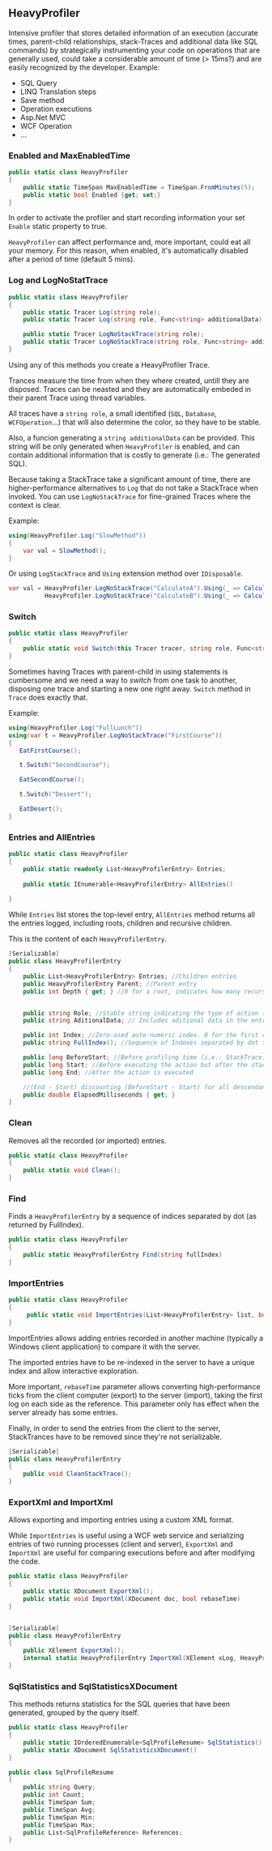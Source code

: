 ## HeavyProfiler

Intensive profiler that stores detailed information of an execution (accurate times, parent-child relationships, stack-Traces and additional data like SQL commands) by strategically instrumenting your code on operations that are generally used, could take a considerable amount of time (> 15ms?) and are easily recognized by the developer. Example: 

* SQL Query
* LINQ Translation steps
* Save method
* Operation executions
* Asp.Net MVC
* WCF Operation
* ... 


### Enabled and MaxEnabledTime

```C#
public static class HeavyProfiler
{
    public static TimeSpan MaxEnabledTime = TimeSpan.FromMinutes(5);
    public static bool Enabled {get; set;}
}
```

In order to activate the profiler and start recording information your set `Enable` static property to true. 

`HeavyProfiler` can affect performance and, more important, could eat all your memory. For this reason, when enabled, it's automatically disabled after a period of time (default 5 mins). 

### Log and LogNoStatTrace


```C#
public static class HeavyProfiler
{    
    public static Tracer Log(string role);
    public static Tracer Log(string role, Func<string> additionalData);

    public static Tracer LogNoStackTrace(string role);
    public static Tracer LogNoStackTrace(string role, Func<string> additionalData)
}
```

Using any of this methods you create a HeavyProfiler Trace. 

Trances measure the time from when they where created, untill they are disposed. Traces can be neasted and they are automatically embeded in their parent Trace using thread variables.

All traces have a `string role`, a small identified (`SQL`, `Database`, `WCFOperation`...) that will also determine the color, so they have to be stable. 

Also, a funcion generating a `string additionalData` can be provided. This string will be only generated when `HeavyProfiler` is enabled, and can contain additional information that is costly to generate (i.e.: The generated SQL). 

Because taking a StackTrace take a significant amount of time, there are higher-performance alternatives to `Log` that do not take a StackTrace when invoked. You can use `LogNoStackTrace` for fine-grained Traces where the context is clear.


Example: 

```C#
using(HeavyProfiler.Log("SlowMethod"))
{
    var val = SlowMethod();
}
```

Or using `LogStackTrace` and `Using` extension method over `IDisposable`.

```C#
var val = HeavyProfiler.LogNoStackTrace("CalculateA").Using(_ => CalculateA()) +
          HeavyProfiler.LogNoStackTrace("CalculateB").Using(_ => CalculateB());
```

### Switch

```C#
public static class HeavyProfiler
{
    public static void Switch(this Tracer tracer, string role, Func<string> additionalData = null)
}
```

Sometimes having Traces with parent-child in using statements is cumbersome and we need a way to _switch_ from one task to another, disposing one trace and starting a new one right away. `Switch` method in `Trace` does exactly that. 



Example: 

```C#
using(HeavyProfiler.Log("FullLunch"))
using(var t = HeavyProfiler.LogNoStackTrace("FirstCourse"))
{
   EatFirstCourse(); 

   t.Switch("SecondCourse");

   EatSecondCourse();

   t.Switch("Dessert");

   EatDesert();  
}
```

### Entries and AllEntries

```C#
public static class HeavyProfiler
{
    public static readonly List<HeavyProfilerEntry> Entries;
 
    public static IEnumerable<HeavyProfilerEntry> AllEntries()
        
}
```

While `Entries` list stores the top-level entry, `AllEntries` method returns all the entries logged, including roots, children and recursive children.


This is the content of each `HeavyProfilerEntry`. 

```C#
[Serializable]
public class HeavyProfilerEntry
{
    public List<HeavyProfilerEntry> Entries; //Children entries
    public HeavyProfilerEntry Parent; //Parent entry
    public int Depth { get; } //0 for a root, indicates how many recursive parents it has. 


    public string Role; //Stable string indicating the type of action (SQL, DB, Operation...)
    public string AditionalData; // Includes aditional data in the entry (i.e.: SQL query string)

    public int Index; //Zero-ased auto-numeric index. 0 for the first child
    public string FullIndex(); //Sequence of Indexes separated by dot that identify a child in the tree. 

    public long BeforeStart; //Before profiling time (i.e.: StackTrace)
    public long Start; //Before executing the action but after the stack trace
    public long End; //After the action is executed

    //(End - Start) discounting (BeforeStart - Start) for all descendants;
    public double ElapsedMilliseconds { get; }
}
```

### Clean

Removes all the recorded (or imported) entries. 

```C#
public static class HeavyProfiler
{
    public static void Clean();
}
``` 

### Find

Finds a `HeavyProfilerEntry` by a sequence of indices separated by dot (as returned by FullIndex). 

```C#
public static class HeavyProfiler
{
    public static HeavyProfilerEntry Find(string fullIndex)
}
``` 

### ImportEntries

```C#
public static class HeavyProfiler
{
     public static void ImportEntries(List<HeavyProfilerEntry> list, bool rebaseTime);
}
```

ImportEntries allows adding entries recorded in another machine (typically a Windows client application) to compare it with the server. 

The imported entries have to be re-indexed in the server to have a unique index and allow interactive exploration. 

More important, `rebaseTime` parameter allows converting high-performance ticks from the client computer  (export) to the server (import), taking the first log on each side as the reference. This parameter only has effect when the server already has some entries. 

Finally, in order to send the entries from the client to the server, StackTrances have to be removed since they're not serializable. 

```C#
[Serializable]
public class HeavyProfilerEntry
{
    public void CleanStackTrace();
}
```

### ExportXml and ImportXml

Allows exporting and importing entries using a custom XML format. 

While `ImportEntries` is useful using a WCF web service and serializing entries of two running processes (client and server), `ExportXml` and `ImportXml` are useful for comparing executions before and after modifying the code. 

```C#
public static class HeavyProfiler
{
    public static XDocument ExportXml();
    public static void ImportXml(XDocument doc, bool rebaseTime)        
}


[Serializable]
public class HeavyProfilerEntry
{
    public XElement ExportXml(); 
    internal static HeavyProfilerEntry ImportXml(XElement xLog, HeavyProfilerEntry parent);
}
```

### SqlStatistics and SqlStatisticsXDocument

This methods returns statistics for the SQL queries that have been generated, grouped by the query itself.    

```C#
public static class HeavyProfiler
{
    public static IOrderedEnumerable<SqlProfileResume> SqlStatistics()
    public static XDocument SqlStatisticsXDocument()     
}

public class SqlProfileResume
{
    public string Query;
    public int Count;
    public TimeSpan Sum;
    public TimeSpan Avg;
    public TimeSpan Min;
    public TimeSpan Max;
    public List<SqlProfileReference> References;
}
```

